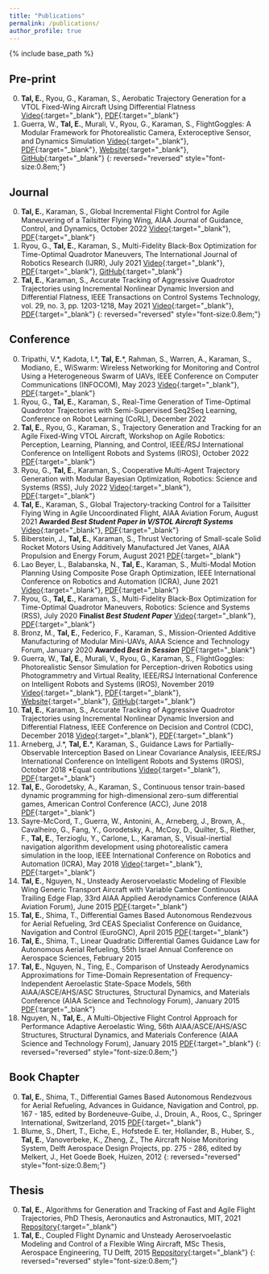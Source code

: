 ```yaml
---
title: "Publications"
permalink: /publications/
author_profile: true
---
```


{% include base_path %}

## Pre-print

0. **Tal, E.**, Ryou, G., Karaman, S., Aerobatic Trajectory Generation for a VTOL Fixed-Wing Aircraft Using Differential Flatness [Video](https://youtu.be/PLjN2UNz8Mg){:target="_blank"}, [PDF](https://arxiv.org/pdf/2207.03524.pdf){:target="_blank"}
0. Guerra, W., **Tal, E.**, Murali, V., Ryou, G., Karaman, S., FlightGoggles:  A  Modular  Framework  for Photorealistic  Camera,  Exteroceptive  Sensor,  and  Dynamics  Simulation [Video](https://youtu.be/qoUlbSAiRko){:target="_blank"}, [PDF](https://arxiv.org/pdf/1905.11377.pdf){:target="_blank"}, [Website](https://flightgoggles.mit.edu/){:target="_blank"}, [GitHub](https://github.com/mit-aera/FlightGoggles){:target="_blank"}
{: reversed="reversed" style="font-size:0.8em;"}

## Journal

0. **Tal, E.**, Karaman, S., Global Incremental Flight Control for Agile Maneuvering of a Tailsitter Flying Wing, AIAA Journal of Guidance, Control, and Dynamics, October 2022 [Video](https://youtu.be/OiD0rQMQ0r0){:target="_blank"}, [PDF](https://doi.org/10.2514/1.G006645){:target="_blank"}
0. Ryou, G., **Tal, E.**, Karaman, S., Multi-Fidelity Black-Box Optimization for Time-Optimal Quadrotor Maneuvers, The International Journal of Robotics Research (IJRR), July 2021 [Video](https://youtu.be/FjCIZ5lSRg0){:target="_blank"}, [PDF](https://arxiv.org/pdf/2006.02513.pdf){:target="_blank"}, [GitHub](https://github.com/mit-aera/){:target="_blank"}
0. **Tal, E.**, Karaman, S., Accurate Tracking of Aggressive Quadrotor Trajectories using Incremental Nonlinear Dynamic Inversion and Differential Flatness, IEEE Transactions on Control Systems Technology, vol. 29, no. 3, pp. 1203-1218, May 2021 [Video](https://youtu.be/K15lNBAKDCs){:target="_blank"}, [PDF](https://arxiv.org/pdf/1809.04048.pdf){:target="_blank"}
{: reversed="reversed" style="font-size:0.8em;"}

## Conference

0. Tripathi, V.\*, Kadota, I.\*, **Tal, E.**\*, Rahman, S., Warren, A., Karaman, S., Modiano, E., WiSwarm: Wireless Networking for Monitoring and Control Using a Heterogeneous Swarm of UAVs, IEEE Conference on Computer Communications (INFOCOM), May 2023 [Video](https://youtu.be/zGjGxK5AXFk){:target="_blank"}, [PDF](https://arxiv.org/pdf/2212.03298.pdf){:target="_blank"}
0. Ryou, G., **Tal, E.**, Karaman, S., Real-Time Generation of Time-Optimal Quadrotor Trajectories with Semi-Supervised Seq2Seq Learning, Conference on Robot Learning (CoRL), December 2022
0. **Tal, E.**, Ryou, G., Karaman, S., Trajectory Generation and Tracking for an Agile Fixed-Wing VTOL Aircraft, Workshop on Agile Robotics: Perception, Learning, Planning, and Control, IEEE/RSJ International Conference on Intelligent Robots and Systems (IROS), October 2022 [PDF](/files/TalRyou_IROS2022.pdf){:target="_blank"}
0. Ryou, G., **Tal, E.**, Karaman, S., Cooperative Multi-Agent Trajectory Generation with Modular Bayesian Optimization, Robotics: Science and Systems (RSS), July 2022 [Video](https://youtu.be/rxQiNeXvLTc){:target="_blank"}, [PDF](https://arxiv.org/pdf/2206.00726.pdf){:target="_blank"}
0. **Tal, E.**, Karaman, S., Global Trajectory-tracking Control for a Tailsitter Flying Wing in Agile Uncoordinated Flight, AIAA Aviation Forum, August 2021 **Awarded _Best Student Paper in V/STOL Aircraft Systems_** [Video](https://youtu.be/tGQO-6DPT1M){:target="_blank"}, [PDF](/files/TalKaraman_Aviation2021.pdf){:target="_blank"}
0. Biberstein, J., **Tal, E.**, Karaman, S., Thrust Vectoring of Small-scale Solid Rocket Motors Using Additively Manufactured Jet Vanes, AIAA Propulsion and Energy Forum, August 2021 [PDF](/files/BibersteinTalKaraman_PropEnergy2021.pdf){:target="_blank"}
0. Lao Beyer, L., Balabanska, N., **Tal, E.**, Karaman, S., Multi-Modal Motion Planning Using Composite Pose Graph Optimization, IEEE International Conference on Robotics and Automation (ICRA), June 2021 [Video](https://youtu.be/XdUtyGu3p1o){:target="_blank"}, [PDF](https://arxiv.org/pdf/2107.02384.pdf){:target="_blank"}
0. Ryou, G., **Tal, E.**, Karaman, S., Multi-Fidelity Black-Box Optimization for Time-Optimal Quadrotor Maneuvers, Robotics: Science and Systems (RSS), July 2020 **Finalist _Best Student Paper_** [Video](https://youtu.be/igwULi_H1Kg){:target="_blank"}, [PDF](https://arxiv.org/pdf/2006.02513.pdf){:target="_blank"}
0. Bronz, M., **Tal, E.**, Federico, F., Karaman, S., Mission-Oriented Additive Manufacturing of Modular Mini-UAVs, AIAA Science and Technology Forum, January 2020 **Awarded _Best in Session_** [PDF](/files/BronzTalSciTech2020.pdf){:target="_blank"}
0. Guerra, W., **Tal, E.**, Murali, V., Ryou, G., Karaman, S., FlightGoggles: Photorealistic Sensor Simulation for Perception-driven Robotics using Photogrammetry and Virtual Reality, IEEE/RSJ International Conference on Intelligent Robots and Systems (IROS), November 2019 [Video](https://youtu.be/QCnU_M6DhYU){:target="_blank"}, [PDF](https://arxiv.org/pdf/1905.11377v1.pdf){:target="_blank"}, [Website](https://flightgoggles.mit.edu/){:target="_blank"}, [GitHub](https://github.com/mit-fast/FlightGoggles){:target="_blank"}
0. **Tal, E.**, Karaman, S., Accurate Tracking of Aggressive Quadrotor Trajectories using Incremental Nonlinear Dynamic Inversion and Differential Flatness, IEEE Conference on Decision and Control (CDC), December 2018 [Video](https://youtu.be/M1lE9MlFmVA){:target="_blank"}, [PDF](/files/CDC18_1876.pdf){:target="_blank"}
0. Arneberg, J.\*, **Tal, E.**\*, Karaman, S., Guidance Laws for Partially-Observable Interception Based on Linear Covariance Analysis, IEEE/RSJ International Conference on Intelligent Robots and Systems (IROS), October 2018 \*Equal contributions [Video](/files/ArnebergTal_IROS18.mp4){:target="_blank"}, [PDF](/files/ArnebergTal_IROS18.pdf){:target="_blank"}
0. **Tal, E.**, Gorodetsky, A., Karaman, S., Continuous tensor train-based dynamic programming for high-dimensional zero-sum differential games, American Control Conference (ACC), June 2018 [PDF](/files/TalGorodetskyKaraman_ACC2018.pdf){:target="_blank"}
0. Sayre-McCord, T., Guerra, W., Antonini, A., Arneberg, J., Brown, A., Cavalheiro, G., Fang, Y., Gorodetsky, A., McCoy, D., Quilter, S., Riether, F., **Tal, E.**, Terzioglu, Y., Carlone, L., Karaman, S., Visual-inertial navigation algorithm development using photorealistic camera simulation in the loop, IEEE International Conference on Robotics and Automation (ICRA), May 2018 [Video](https://youtu.be/_VBww8YQuA8){:target="_blank"}, [PDF](/files/SayreMcCordetal_IROS18.pdf){:target="_blank"}
0. **Tal, E.**, Nguyen, N., Unsteady Aeroservoelastic Modeling of Flexible Wing Generic Transport Aircraft with Variable Camber Continuous Trailing Edge Flap, 33rd AIAA Applied Aerodynamics Conference (AIAA Aviation Forum), June 2015 [PDF](/files/TalNguyen_Aviation2015.pdf){:target="_blank"}
0. **Tal, E.**, Shima, T., Differential Games Based Autonomous Rendezvous for Aerial Refueling, 3rd CEAS Specialist Conference on Guidance, Navigation and Control (EuroGNC), April 2015 [PDF](/files/TalShima_EuroGNC2015.pdf){:target="_blank"}
0. **Tal, E.**, Shima, T., Linear Quadratic Differential Games Guidance Law for Autonomous Aerial Refueling, 55th Israel Annual Conference on Aerospace Sciences, February 2015
0. **Tal, E.**, Nguyen, N., Ting, E., Comparison of Unsteady Aerodynamics Approximations for Time-Domain Representation of Frequency-Independent Aeroelastic State-Space Models, 56th AIAA/ASCE/AHS/ASC Structures, Structural Dynamics, and Materials Conference (AIAA Science and Technology Forum), January 2015 [PDF](/files/TalNguyenTing_SciTech2015.pdf){:target="_blank"}
0. Nguyen, N., **Tal, E.**, A Multi-Objective Flight Control Approach for Performance Adaptive Aeroelastic Wing, 56th AIAA/ASCE/AHS/ASC Structures, Structural Dynamics, and Materials Conference (AIAA Science and Technology Forum), January 2015 [PDF](/files/NguyenTal_SciTech2015.pdf){:target="_blank"}
{: reversed="reversed" style="font-size:0.8em;"}

## Book Chapter

0. **Tal, E.**, Shima, T., Differential Games Based Autonomous Rendezvous for Aerial Refueling, Advances in Guidance, Navigation and Control, pp. 167 - 185, edited by Bordeneuve-Guibe, J., Drouin, A., Roos, C., Springer International, Switzerland, 2015 [PDF](/files/TalShima_EuroGNC2015.pdf){:target="_blank"}
0. Blume, S., Dhert, T., Eiche, E., Hofstede E. ter, Hollander, B., Huber, S., **Tal, E.**, Vanoverbeke, K., Zheng, Z., The Aircraft Noise Monitoring System, Delft Aerospace Design Projects, pp. 275 - 286, edited by Melkert, J., Het Goede Boek, Huizen, 2012
{: reversed="reversed" style="font-size:0.8em;"}

## Thesis

0. **Tal, E.**, Algorithms for Generation and Tracking of Fast and Agile Flight Trajectories, PhD Thesis, Aeronautics and Astronautics, MIT, 2021 [Repository](https://dspace.mit.edu/handle/1721.1/143268){:target="_blank"}
0. **Tal, E.**, Coupled Flight Dynamic and Unsteady Aeroservoelastic Modeling and Control of a Flexible Wing Aircraft, MSc Thesis, Aerospace Engineering, TU Delft, 2015  [Repository](http://resolver.tudelft.nl/uuid:5ba6ede0-6000-47ce-a229-2b65212a162f){:target="_blank"}
{: reversed="reversed" style="font-size:0.8em;"}